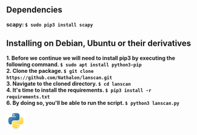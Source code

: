 ## Dependencies

**scapy: `$ sudo pip3 install scapy`**

##

## Installing on Debian, Ubuntu or their derivatives

**1. Before we continue we will need to install pip3 by executing the following command. `$ sudo apt install python3-pip`**  
**2. Clone the package. `$ git clone https://github.com/Nathalon/lanscan.git`**  
**3. Navigate to the cloned directory. `$ cd lanscan`**  
**4. It's time to install the requirements. `$ pip3 install -r requirements.txt`**  
**6. By doing so, you'll be able to run the script. `$ python3 lanscan.py`**  

  <a href="https://www.python.org" target="_blank" rel="noreferrer">
    <img src="https://raw.githubusercontent.com/devicons/devicon/master/icons/python/python-original.svg" alt="python"
      width="50" height="50" />
